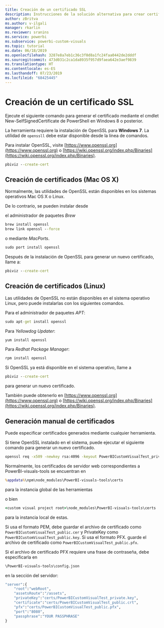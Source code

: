 ```yaml
---
title: Creación de un certificado SSL
description: Instrucciones de la solución alternativa para crear certificados manualmente en el servidor para desarrolladores
author: zBritva
ms.author: v-ilgali
manager: rkarlin
ms.reviewer: sranins
ms.service: powerbi
ms.subservice: powerbi-custom-visuals
ms.topic: tutorial
ms.date: 06/18/2019
ms.openlocfilehash: 3287e8a7eb1c36c3f0d8a1fc24faa0442de2dddf
ms.sourcegitcommit: 473d031c2ca1da8935f957d9faea642e3aef9839
ms.translationtype: HT
ms.contentlocale: es-ES
ms.lasthandoff: 07/23/2019
ms.locfileid: "68425445"
---
```

# <a name="creating-ssl-certificate"></a>Creación de un certificado SSL

Ejecute el siguiente comando para generar el certificado mediante el cmdlet New-SelfSignedCertificate de PowerShell en Windows 8 o posterior.

La herramienta requiere la instalación de OpenSSL para **Windows** **7**. La utilidad de `openssll` debe estar disponible desde la línea de comandos.

Para instalar OpenSSL, visite [https://www.openssl.org](https://www.openssl.org) o [https://wiki.openssl.org/index.php/Binaries](https://wiki.openssl.org/index.php/Binaries).

```cmd
pbiviz --create-cert
```

## <a name="create-certificate-mac-os-x"></a>Creación de certificados (Mac OS X)

Normalmente, las utilidades de OpenSSL están disponibles en los sistemas operativos Mac OS X o Linux.

De lo contrario, se pueden instalar desde

el administrador de paquetes *Brew*

```cmd
brew install openssl
brew link openssl --force
```

o mediante *MacPorts*.

```cmd
sudo port install openssl
```

Después de la instalación de OpenSSL para generar un nuevo certificado, llame a:

```cmd
pbiviz --create-cert
```

## <a name="create-certificate-linux"></a>Creación de certificados (Linux)

Las utilidades de OpenSSL no están disponibles en el sistema operativo Linux, pero puede instalarlas con los siguientes comandos.

Para el administrador de paquetes *APT*:

```cmd
sudo apt-get install openssl
```

Para *Yellowdog Updater*:

```cmd
yum install openssl
```

Para *Redhat Package Manager*:

```cmd
rpm install openssl
```

Si OpenSSL ya está disponible en el sistema operativo, llame a

```cmd
pbiviz --create-cert
```

para generar un nuevo certificado.

También puede obtenerlo en [https://www.openssl.org](https://www.openssl.org) o [https://wiki.openssl.org/index.php/Binaries](https://wiki.openssl.org/index.php/Binaries).

## <a name="generate-certificate-manually"></a>Generación manual de certificados

Puede especificar certificados generados mediante cualquier herramienta.

Si tiene OpenSSL instalado en el sistema, puede ejecutar el siguiente comando para generar un nuevo certificado.

```cmd
openssl req -x509 -newkey rsa:4096 -keyout PowerBICustomVisualTest_private.key -out PowerBICustomVisualTest_public.crt -days 365
```

Normalmente, los certificados de servidor web correspondientes a PowerBI-visuals-tools se encuentran en

```cmd
%appdata%\npm\node_modules\PowerBI-visuals-tools\certs
```

para la instancia global de las herramientas

o bien

```cmd
<custom visual project root>\node_modules\PowerBI-visuals-tools\certs
```

para la instancia local de estas.

Si usa el formato PEM, debe guardar el archivo de certificado como `PowerBICustomVisualTest_public.cer` y PrivateKey como `PowerBICustomVisualTest_public.key`.
Si usa el formato PFX. guarde el archivo de certificado como `PowerBICustomVisualTest_public.pfx`.

Si el archivo de certificado PFX requiere una frase de contraseña, debe especificarla en

```cmd
\PowerBI-visuals-tools\config.json
```

en la sección del servidor:

```cmd
"server":{
    "root":"webRoot",
    "assetsRoute":"/assets",
    "privateKey":"certs/PowerBICustomVisualTest_private.key",
    "certificate":"certs/PowerBICustomVisualTest_public.crt",
    "pfx":"certs/PowerBICustomVisualTest_public.pfx",
    "port":"8080",
    "passphrase":"YOUR PASSPHRASE"
}
```
